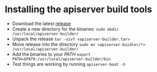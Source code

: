 # Installing the apiserver build tools

- Download the latest [release](https://github.com/kubernetes-incubator/apiserver-builder/releases)
- Create a new directory for the binaries:
  `sudo mkdir /usr/local/apiserver-builder/`
- Unpack the release `tar -xzvf <apiserver-builder.tar>`
- Move release into the directory
  `sudo mv <apiserver-buidler/*> /usr/local/apiserver-builder/`
- Add the binaries to your *PATH*
  `export PATH=$PATH:/usr/local/apiserver-builder/bin`
- Test things are working by running `apiserver-boot -h`
